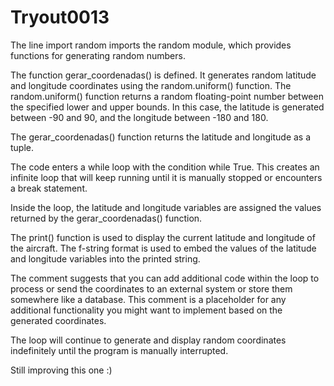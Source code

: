 # Tryout0013
The line import random imports the random module, which provides functions for generating random numbers.

The function gerar_coordenadas() is defined. It generates random latitude and longitude coordinates using the random.uniform() function. The random.uniform() function returns a random floating-point number between the specified lower and upper bounds. In this case, the latitude is generated between -90 and 90, and the longitude between -180 and 180.

The gerar_coordenadas() function returns the latitude and longitude as a tuple.

The code enters a while loop with the condition while True. This creates an infinite loop that will keep running until it is manually stopped or encounters a break statement.

Inside the loop, the latitude and longitude variables are assigned the values returned by the gerar_coordenadas() function.

The print() function is used to display the current latitude and longitude of the aircraft. The f-string format is used to embed the values of the latitude and longitude variables into the printed string.

The comment suggests that you can add additional code within the loop to process or send the coordinates to an external system or store them somewhere like a database. This comment is a placeholder for any additional functionality you might want to implement based on the generated coordinates.

The loop will continue to generate and display random coordinates indefinitely until the program is manually interrupted.

Still improving this one :)
